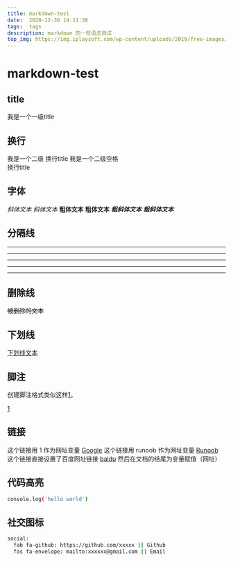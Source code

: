 ```yaml
---
title: markdown-test
date:  2020-12-30 14:11:38
tags:  tags
description: markdown 的一些语法测试
top_img: https://img.iplaysoft.com/wp-content/uploads/2019/free-images/free_stock_photo.jpg
---
```


# markdown-test

## title
我是一个一级title

## 换行
我是一个二级
换行title
我是一个二级空格  
换行title

## 字体
*斜体文本*
_斜体文本_
**粗体文本**
__粗体文本__
***粗斜体文本***
___粗斜体文本___

## 分隔线
***
* * *
*****
- - -
----------

## 删除线
~~被删除的文本~~

## 下划线
<u>下划线文本</u>

## 脚注
创建脚注格式类似这样<a id="bib1" href="#bib1ref"><sup>[1]</sup></a>。

<a href="#bib1" id="bib1ref"><sup>[1]</sup></a>

## 链接
这个链接用 1 作为网址变量 [Google][1]
这个链接用 runoob 作为网址变量 [Runoob][runoob]
这个链接直接设置了百度网址链接 [baidu](https://www.baidu.com)
然后在文档的结尾为变量赋值（网址）

[1]: http://www.google.com/
[runoob]: http://www.runoob.com/

## 代码高亮
```bash
console.log('hello world')
```

## 社交图标
```bash
social:
  fab fa-github: https://github.com/xxxxx || Github
  fas fa-envelope: mailto:xxxxxx@gmail.com || Email
```